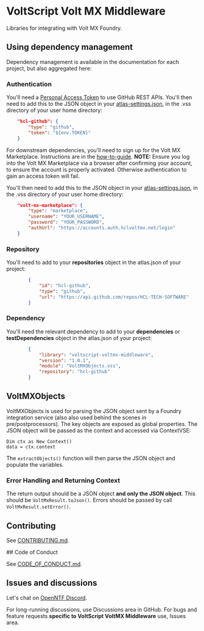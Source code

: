 # VoltScript Volt MX Middleware

Libraries for integrating with Volt MX Foundry.

## Using dependency management

Dependency management is available in the documentation for each project, but also aggregated here:

### Authentication

You'll need a [Personal Access Token](../howto/writing/archipelago.md#github-personal-access-token) to use GitHub REST APIs. You'll then need to add this to the JSON object in your [atlas-settings.json](../howto/writing/archipelago.md#atlas-settingsjson), in the .vss directory of your user home directory:

```json
    "hcl-github": {
        "type": "github",
        "token": "${env.TOKEN}"
    }
```

For downstream dependencies, you'll need to sign up for the Volt MX Marketplace. Instructions are in the [how-to-guide](https://help.hcltechsw.com/docs/voltscript/early-access/howto/writing/archipelago.html#volt-mx-marketplace-credentials). **NOTE:** Ensure you log into the Volt MX Marketplace via a browser after confirming your account, to ensure the account is properly activated. Otherwise authentication to gain an access token will fail.

You'll then need to add this to the JSON object in your [atlas-settings.json](https://help.hcltechsw.com/docs/voltscript/early-access/howto/writing/archipelago.md#atlas-settingsjson), in the .vss directory of your user home directory:

```json
    "volt-mx-marketplace": {
        "type": "marketplace",
        "username": "YOUR_USERNAME",
        "password": "YOUR_PASSWORD",
        "authUrl": "https://accounts.auth.hclvoltmx.net/login"
    }
```

### Repository

You'll need to add to your **repositories** object in the atlas.json of your project:

```json
        {
            "id": "hcl-github",
            "type": "github",
            "url": "https://api.github.com/repos/HCL-TECH-SOFTWARE"
        }
```

### Dependency

You'll need the relevant dependency to add to your **dependencies** or **testDependencies** object in the atlas.json of your project:

```json
        {
            "library": "voltscript-voltmx-middleware",
            "version": "1.0.1",
            "module": "VoltMXObjects.vss",
            "repository": "hcl-github"
        }
```

## VoltMXObjects

VoltMXObjects is used for parsing the JSON object sent by a Foundry integration service (also also used behind the scenes in pre/postprocessors). The key objects are exposed as global properties. The JSON object will be passed as the context and accessed via ContextVSE:

```voltscript
Dim ctx as New Context()
data = ctx.context
```

The `extractObjects()` function will then parse the JSON object and populate the variables.

### Error Handling and Returning Context

The return output should be a JSON object **and only the JSON object**. This should be `VoltMxResult.toJson()`. Errors should be passed by call `VoltMxResult.setError()`.

## Contributing

See [CONTRIBUTING.md](contributing.md).

## Code of Conduct

See [CODE_OF_CONDUCT.md](code_of_conduct.md).

## Issues and discussions

Let's chat on [OpenNTF Discord](https://openntf.org/discord).

For long-running discussions, use Discussions area in GitHub. For bugs and feature requests **specific to VoltScript VoltMX Middleware** use, Issues area.
